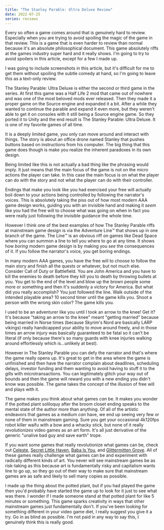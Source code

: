 ```yaml
---
title: "The Stanley Parable: Ultra Deluxe Review"
date: 2022-07-25
series: reviews
---
```


Every so often a game comes around that is genuinely hard to review. Especially
when you are trying to avoid spoiling the magic of the game in that review. This
is a game that is even harder to review than normal because it's an absolute
philosophical document. This game absolutely riffs at the games industry super
hard and it really shows. I'm going to try to avoid spoilers in this article,
except for a few I made up.

<xeblog-conv name="Cadey" mood="coffee">I was going to include screenshots in
this article, but it's difficult for me to get them without spoiling the subtle
comedy at hand, so I'm going to leave this as a text-only review.</xeblog-conv>

The Stanley Parable: Ultra Deluxe is either the second or third game in the
series. At first this game was a Half Life 2 mod that came out of nowhere and
was one of the most beloved mods ever released. Then they made it a proper game
on the Source engine and expanded it a bit. After a while they wanted to
continue the parable and expand it even more, but they weren't able to get it on
consoles with it still being a Source engine game. So they ported it to Unity
and the end result is The Stanley Parable: Ultra Deluxe. It is one of my
favorite games of all time.

It is a deeply limited game, you only can move around and interact with things.
The story is about an office drone named Stanley that pushes buttons based on
instructions from his computer. The big thing that this game does though is make
you realize the inherent paradoxes in its own design.

<xeblog-conv name="Mara" mood="happy">Being limited like this is not actually a
bad thing like the phrasing would imply. It just means that the main focus of
the game is not on the micro actions the player can take. In this case the main
focus is on what the player can do with the story and not what the player can do
with their controller.</xeblog-conv>

Endings that make you look like you had exercised your free will actually boil
down to your actions being controlled by following the narrator's voices. This
is absolutely taking the piss out of how most modern AAA game design works,
guiding you with an invisible hand and making it _seem_ like you had the free
will to choose what was going on when in fact you were really just following the
invisible guidance the whole time.

However I think one of the best examples of how The Stanley Parable riffs at
mainstream game design is via the Adventure Line™️ that shows up in one branch of
the game. The Line™️ is an obvious riff on games like Dead Space where you can
summon a line to tell you where to go at any time. It shows how _boring_ modern
game design is by making you _see_ the consequences of it. If you follow the
narrator's voice, you get boring endings.

In many modern AAA games, you have the free will to choose to follow the main
story and finish all the quests or whatever, but not much else. Consider Call of
Duty or Battlefield. You are John America and you have to kill the enemies to
death before they kill you to death by throwing bullets at you. You get to the
end of the level and blow up the brown people some more or something and then
it's suddenly a victory for America. But what did you really accomplish? You
just followed the line. Walk outside of the intended playable area? 10 second
timer until the game kills you. Shoot a person with the wrong skin color? The
game kills you.

<xeblog-conv name="Numa" mood="delet">I used to be an adventurer like you until
I took an arrow to the knee! Get it? It's because "taking an arrow to the knee"
meant "getting married" because being married in Norse times (because Skyrim's
Nord are basically LARP vikings) really handicapped your ability to move around
freely, and in those times an arrow injury was basically guaranteed to be fatal
so it can't be literal (if only because there's so many guards with knee
injuries walking around effortlessly which is...unlikely at best).</xeblog-conv>

However in The Stanley Parable you can defy the narrator and that's where the
game really opens up. It's great to get in the area where the game is unfinished
and then have the narrator complain about deadlines, scheduling delays, investor
funding and them wanting to avoid having to stuff it to the gills with
microtransactions. You can legitimately glitch your way out of bounds and then
the game will reward you with a new ending you didn't know was possible. The
game takes the concept of the illusion of free will and plays with it.

The game makes you think about what games _can_ be. It makes you wonder if the
potted plant soliloquy after the broom closet ending speaks to the mental state
of the author more than anything. Of all of the artistic endeavors that games as
a medium _can_ have, we end up seeing very few or none of them in mainstream
gaming. Sure you get your occasional 4k120fps robot killer waifu with a bow and
a whacky stick, but none of it really _revolutionizes_ video games as an art
form. It's all just derivative of the generic "unalive bad guy and save earth"
trope.

<xeblog-conv name="Mara" mood="hacker">If you want some games that really
revolutionize what games can be, check out
[Celeste](https://mattmakesgames.itch.io/celeste), [Secret Little
Haven](https://ristar.itch.io/secret-little-haven), [Baba Is
You](https://hempuli.itch.io/baba), and [Glittermitten
Grove](https://twinbeard.itch.io/glittermitten-grove). All of these games really
challenge what games can be and experiment with radically different kinds of
art. You never will see mainstream games be as risk-taking as this because art
is fundamentally risky and capitalism wants line to go up, so they go out of
their way to make sure that mainstream games are as safe and likely to sell many
copies as possible.</xeblog-conv>

I made up the thing about the potted plant, but if you had played the game then
you'd probably have started the game up to look for it just to see what was
there. I wonder if I made someone stand at that potted plant for like 5 minutes
or something. This game sparks creativity in ways that other mainstream games
just fundamentally don't. If you've been looking for something different in your
video game diet, I really suggest you give it a try. Go in as blind as possible.
I'm not paid in any way to say this, I genuinely think this is really good.
